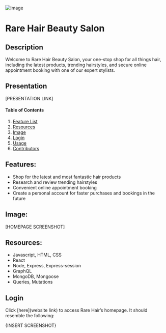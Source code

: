  ![image](https://user-images.githubusercontent.com/60293516/139558487-f02fc116-b2ee-49eb-8cac-f2a1cf595512.png)   
 
# Rare Hair Beauty Salon  

## Description

Welcome to Rare Hair Beauty Salon, your one-stop shop for all things hair, including the latest products, trending hairstyles, and secure online appointment booking with one of our expert stylists.



## Presentation
[PRESENTATION LINK]

#### Table of Contents
1. [Feature List](#features)
2. [Resources](#resources)
3. [Image](#image)
4. [Login](#login)
5. [Usage](#usage)
6. [Contributors](#contributors)

## Features:

* Shop for the latest and most fantastic hair products
* Research and review trending hairstyles
* Convenient online appointment booking
* Create a personal account for faster purchases and bookings in the future

## Image:

[HOMEPAGE SCREENSHOT]
## Resources:

- Javascript, HTML, CSS
- React
- Node, Express, Express-session
- GraphQL
- MongoDB, Mongoose
- Queries, Mutations

## Login

Click [here](website link) to access Rare Hair’s homepage. It should resemble the following:

{INSERT SCREENSHOT}
